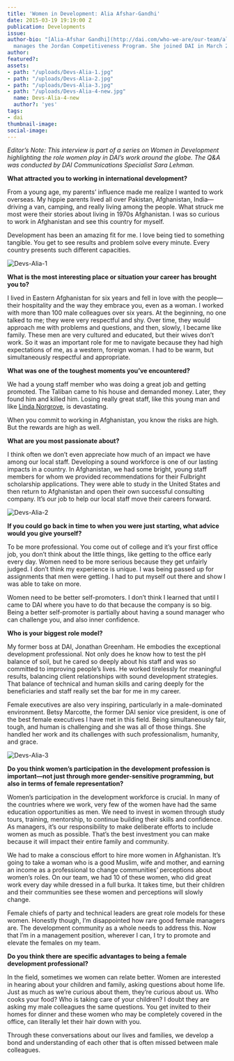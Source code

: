 ```yaml
---
title: 'Women in Development: Alia Afshar-Gandhi'
date: 2015-03-19 19:19:00 Z
publication: Developments
issue: 
author-bio: "[Alia-Afshar Gandhi](http://dai.com/who-we-are/our-team/alia-afshar-gandhi)
  manages the Jordan Competitiveness Program. She joined DAI in March 2006."
author: 
featured?: 
assets:
- path: "/uploads/Devs-Alia-1.jpg"
- path: "/uploads/Devs-Alia-2.jpg"
- path: "/uploads/Devs-Alia-3.jpg"
- path: "/uploads/Devs-Alia-4-new.jpg"
  name: Devs-Alia-4-new
  author?: 'yes'
tags:
- dai
thumbnail-image:
social-image:
---
```


*Editor’s Note: This interview is part of a series on Women in Development highlighting the role women play in DAI’s work around the globe. The Q&A was conducted by DAI Communications Specialist Sara Lehman.*



**What attracted you to working in international development?** 

From a young age, my parents’ influence made me realize I wanted to work overseas. My hippie parents lived all over Pakistan, Afghanistan, India—driving a van, camping, and really living among the people. What struck me most were their stories about living in 1970s Afghanistan. I was so curious to work in Afghanistan and see this country for myself. 



Development has been an amazing fit for me. I love being tied to something tangible. You get to see results and problem solve every minute. Every country presents such different capacities.

![Devs-Alia-1](/uploads/Devs-Alia-1.jpg "Alia Afshar-Gandhi, right, in 2006 while working as a Senior Project Associate for the Alternative Development Program—Eastern Region project.") 

**What is the most interesting place or situation your career has brought you to?** 

I lived in Eastern Afghanistan for six years and fell in love with the people—their hospitality and the way they embrace you, even as a woman. 
I worked with more than 100 male colleagues over six years. At the beginning, no one talked to me; they were very respectful and shy. Over time, they would approach me with problems and questions, and then, slowly, I became like family. These men are very cultured and educated, but their wives don’t work. So it was an important role for me to navigate because they had high expectations of me, as a western, foreign woman. I had to be warm, but simultaneously respectful and appropriate. 

**What was one of the toughest moments you’ve encountered?** 

We had a young staff member who was doing a great job and getting promoted. The Taliban came to his house and demanded money. Later, they found him and killed him. Losing really great staff, like this young man and like [Linda Norgrove](http://www.lindanorgrovefoundation.org), is devastating.

When you commit to working in Afghanistan, you know the risks are high. But the rewards are high as well. 

**What are you most passionate about?**

I think often we don’t even appreciate how much of an impact we have among our local staff. Developing a sound workforce is one of our lasting impacts in a country. In Afghanistan, we had some bright, young staff members for whom we provided recommendations for their Fulbright scholarship applications. They were able to study in the United States and then return to Afghanistan and open their own successful consulting company. It’s our job to help our local staff move their careers forward.

![Devs-Alia-2](/uploads/Devs-Alia-2.jpg "During a retreat in 2014 for the Jordan Competitiveness Program.") 

**If you could go back in time to when you were just starting, what advice would you give yourself?**

To be more professional. You come out of college and it’s your first office job, you don’t think about the little things, like getting to the office early every day. Women need to be more serious because they get unfairly judged. I don’t think my experience is unique. I was being passed up for assignments that men were getting. I had to put myself out there and show I was able to take on more. 

Women need to be better self-promoters. I don’t think I learned that until I came to DAI where you have to do that because the company is so big. Being a better self-promoter is partially about having a sound manager who can challenge you, and also inner confidence. 

**Who is your biggest role model?**

My former boss at DAI, Jonathan Greenham. He embodies the exceptional development professional. Not only does he know how to test the pH balance of soil, but he cared so deeply about his staff and was so committed to improving people’s lives. He worked tirelessly for meaningful results, balancing client relationships with sound development strategies. That balance of technical and human skills and caring deeply for the beneficiaries and staff really set the bar for me in my career. 

Female executives are also very inspiring, particularly in a male-dominated environment. Betsy Marcotte, the former DAI senior vice president, is one of the best female executives I have met in this field. Being simultaneously fair, tough, and human is challenging and she was all of those things. She handled her work and its challenges with such professionalism, humanity, and grace.

![Devs-Alia-3](/uploads/Devs-Alia-3.jpg "March 2013 in Careysburg, Liberia, at My Brother's Keeper orphanage to build a demonstration garden plot.") 

**Do you think women’s participation in the development profession is important—not just through more gender-sensitive programming, but also in terms of female representation?** 

Women’s participation in the development workforce is crucial. In many of the countries where we work, very few of the women have had the same education opportunities as men. We need to invest in women through study tours, training, mentorship, to continue building their skills and confidence. As managers, it’s our responsibility to make deliberate efforts to include women as much as possible. That’s the best investment you can make because it will impact their entire family and community.

We had to make a conscious effort to hire more women in Afghanistan. It’s going to take a woman who is a good Muslim, wife and mother, and earning an income as a professional to change communities’ perceptions about women’s roles. On our team, we had 10 of these women, who did great work every day while dressed in a full burka. It takes time, but their children and their communities see these women and perceptions will slowly change. 

Female chiefs of party and technical leaders are great role models for these women. Honestly though, I’m disappointed how rare good female managers are. The development community as a whole needs to address this. Now that I’m in a management position, wherever I can, I try to promote and elevate the females on my team. 

**Do you think there are specific advantages to being a female development professional?** 

In the field, sometimes we women can relate better. Women are interested in hearing about your children and family, asking questions about home life. Just as much as we’re curious about them, they’re curious about us. Who cooks your food? Who is taking care of your children? I doubt they are asking my male colleagues the same questions. You get invited to their homes for dinner and these women who may be completely covered in the office, can literally let their hair down with you. 

Through these conversations about our lives and families, we develop a bond and understanding of each other that is often missed between male colleagues.
